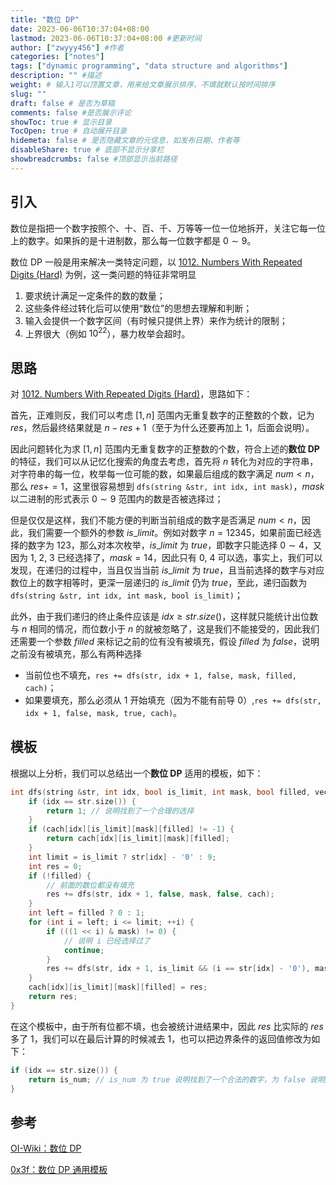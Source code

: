 ```yaml
---
title: "数位 DP"
date: 2023-06-06T10:37:04+08:00
lastmod: 2023-06-06T10:37:04+08:00 #更新时间
author: ["zwyyy456"] #作者
categories: ["notes"]
tags: ["dynamic programming", "data structure and algorithms"]
description: "" #描述
weight: # 输入1可以顶置文章，用来给文章展示排序，不填就默认按时间排序
slug: ""
draft: false # 是否为草稿
comments: false #是否展示评论
showToc: true # 显示目录
TocOpen: true # 自动展开目录
hidemeta: false # 是否隐藏文章的元信息，如发布日期、作者等
disableShare: true # 底部不显示分享栏
showbreadcrumbs: false #顶部显示当前路径
---
```

## 引入
数位是指把一个数字按照个、十、百、千、万等等一位一位地拆开，关注它每一位上的数字。如果拆的是十进制数，那么每一位数字都是 $0\sim 9$。

数位 DP 一般是用来解决一类特定问题，以 [1012. Numbers With Repeated Digits (Hard)](https://leetcode.com/problems/numbers-with-repeated-digits/) 为例，这一类问题的特征非常明显
1. 要求统计满足一定条件的数的数量；
2. 这些条件经过转化后可以使用“数位”的思想去理解和判断；
3. 输入会提供一个数字区间（有时候只提供上界）来作为统计的限制；
4. 上界很大（例如 $10^{22}$），暴力枚举会超时。

## 思路
对 [1012. Numbers With Repeated Digits (Hard)](https://leetcode.com/problems/numbers-with-repeated-digits/)，思路如下：

首先，正难则反，我们可以考虑 $[1, n]$ 范围内无重复数字的正整数的个数，记为 $res$，然后最终结果就是 $n - res + 1$（至于为什么还要再加上 $1$，后面会说明）。

因此问题转化为求 $[1, n]$ 范围内无重复数字的正整数的个数，符合上述的**数位 DP** 的特征，我们可以从记忆化搜索的角度去考虑，首先将 $n$ 转化为对应的字符串，对字符串的每一位，枚举每一位可能的数，如果最后组成的数字满足 $num < n$，那么 $res += 1$，这里很容易想到 `dfs(string &str, int idx, int mask)`，$mask$ 以二进制的形式表示 $0\sim 9$ 范围内的数是否被选择过；

但是仅仅是这样，我们不能方便的判断当前组成的数字是否满足 $num < n$，因此，我们需要一个额外的参数 $is\_limit$。例如对数字 $n = 12345$，如果前面已经选择的数字为 $123$，那么对本次枚举，$is\_limit$ 为 $true$，即数字只能选择 $0\sim4$，又因为 $1,\ 2,\ 3$ 已经选择了，$mask = 14$，因此只有 $0,\ 4$ 可以选，事实上，我们可以发现，在递归的过程中，当且仅当当前 $is\_limit$ 为 $true$，且当前选择的数字与对应数位上的数字相等时，更深一层递归的 $is\_limit$ 仍为 $true$，至此，递归函数为 `dfs(string &str, int idx, int mask, bool is_limit)`；

此外，由于我们递归的终止条件应该是 $idx \geq str.size()$，这样就只能统计出位数与 $n$ 相同的情况，而位数小于 $n$ 的就被忽略了，这是我们不能接受的，因此我们还需要一个参数 $filled$ 来标记之前的位有没有被填充，假设 $filled$ 为 $false$，说明之前没有被填充，那么有两种选择
- 当前位也不填充，`res += dfs(str, idx + 1, false, mask, filled, cach)`；
- 如果要填充，那么必须从 $1$ 开始填充（因为不能有前导 $0$）,`res += dfs(str, idx + 1, false, mask, true, cach)`。

## 模板
根据以上分析，我们可以总结出一个**数位 DP** 适用的模板，如下：
```cpp
int dfs(string &str, int idx, bool is_limit, int mask, bool filled, vector<vector<vector<vector<int>>>> &cach) {
    if (idx == str.size()) {
        return 1; // 说明找到了一个合理的选择
    }
    if (cach[idx][is_limit][mask][filled] != -1) {
        return cach[idx][is_limit][mask][filled];
    }
    int limit = is_limit ? str[idx] - '0' : 9;
    int res = 0;
    if (!filled) {
        // 前面的数位都没有填充
        res += dfs(str, idx + 1, false, mask, false, cach);
    }
    int left = filled ? 0 : 1;
    for (int i = left; i <= limit; ++i) {
        if (((1 << i) & mask) != 0) {
            // 说明 i 已经选择过了
            continue;
        }
        res += dfs(str, idx + 1, is_limit && (i == str[idx] - '0'), mask | (1 << i), true, cach);
    }
    cach[idx][is_limit][mask][filled] = res;
    return res;
}
```

在这个模板中，由于所有位都不填，也会被统计进结果中，因此 $res$ 比实际的 $res$ 多了 $1$，我们可以在最后计算的时候减去 $1$，也可以把边界条件的返回值修改为如下：
```cpp
if (idx == str.size()) {
    return is_num; // is_num 为 true 说明找到了一个合法的数字，为 false 说明所有位都不填
}
```

## 参考
[OI-Wiki：数位 DP](https://oi-wiki.org/dp/number/)

[0x3f：数位 DP 通用模板](https://leetcode.cn/problems/numbers-with-repeated-digits/solutions/1748539/by-endlesscheng-c5vg/)
